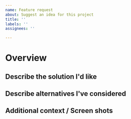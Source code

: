 ```yaml
---
name: Feature request
about: Suggest an idea for this project
title: ''
labels: ''
assignees: ''

---
```


# Overview

## Describe the solution I'd like

## Describe alternatives I've considered

## Additional context / Screen shots
